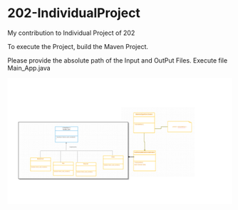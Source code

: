 # 202-IndividualProject
My contribution to Individual Project of 202

To execute the Project, build the Maven Project. 

Please provide the absolute path of the Input and OutPut Files. Execute file Main_App.java

![Test Image 4](https://github.com/mahenaz-sayyed/202-IndividualProject/blob/master/issue1.png)
